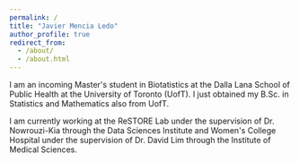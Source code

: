 ```yaml
---
permalink: /
title: "Javier Mencia Ledo"
author_profile: true
redirect_from: 
  - /about/
  - /about.html
---
```


I am an incoming Master's student in Biotatistics at the Dalla Lana School of Public Health at the University of Toronto (UofT). I just obtained my B.Sc. in Statistics and Mathematics also from UofT. 

I am currently working at the ReSTORE Lab under the supervision of Dr. Nowrouzi-Kia through the Data Sciences Institute and Women's College Hospital under the supervision of Dr. David Lim through the Institute of Medical Sciences. 


